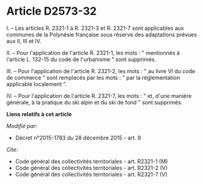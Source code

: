 # Article D2573-32

I. – Les articles R. 2321-1 à R. 2321-3 et R. 2321-7 sont applicables aux communes de la Polynésie française sous réserve des
adaptations prévues aux II, III et IV. 

II. – Pour l'application de l'article R. 2321-1, les mots : " mentionnés à l'article L. 132-15 du code de l'urbanisme ” sont
supprimés. 

III. – Pour l'application de l'article R. 2321-2, les mots : " au livre VI du code de commerce ” sont remplacés par les
mots : " par la réglementation applicable localement ”. 

IV. – Pour l'application de l'article R. 2321-7, les mots : " et, d'une manière générale, à la pratique du ski alpin et du
ski de fond ” sont supprimés.

**Liens relatifs à cet article**

_Modifié par_:

  - Décret n°2015-1783 du 28 décembre 2015 - art. 9

_Cite_:

  - Code général des collectivités territoriales - art. R2321-1 (M)
  - Code général des collectivités territoriales - art. R2321-2 (V)
  - Code général des collectivités territoriales - art. R2321-7 (V)
